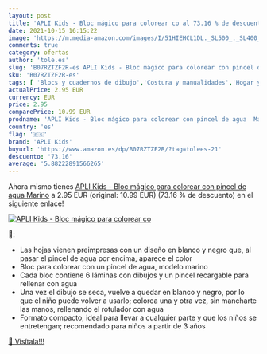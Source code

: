 ```yaml
---
layout: post
title: 'APLI Kids - Bloc mágico para colorear co al 73.16 % de descuento'
date: 2021-10-15 16:15:22
image: 'https://m.media-amazon.com/images/I/51HIEHCL1DL._SL500_._SL400_.jpg'
comments: true
category: ofertas
author: 'tole.es'
slug: 'B07RZTZF2R-es APLI Kids - Bloc mágico para colorear con pincel de agua...'
sku: 'B07RZTZF2R-es'
tags: [ 'Blocs y cuadernos de dibujo','Costura y manualidades','Hogar y cocina','Papel','Papel y manualidades con papel','apli','apli kids','colorear', ]
actualPrice: 2.95 EUR
currency: EUR
price: 2.95
comparePrice: 10.99 EUR
prodname: 'APLI Kids - Bloc mágico para colorear con pincel de agua  Marino'
country: 'es'
flag: '🇪🇸'
brand: 'APLI Kids'
buyurl: 'https://www.amazon.es/dp/B07RZTZF2R/?tag=tolees-21'
descuento: '73.16'
average: '5.88222891566265'
---
```


Ahora mismo tienes [APLI Kids - Bloc mágico para colorear con pincel de agua  Marino](https://www.amazon.es/dp/B07RZTZF2R/?tag=tolees-21) a 2.95 EUR (original: 10.99 EUR) (73.16 %  de descuento) en el siguiente enlace!

[![APLI Kids - Bloc mágico para colorear co](https://m.media-amazon.com/images/I/51HIEHCL1DL._SL500_._SL400_.jpg)](https://www.amazon.es/dp/B07RZTZF2R/?tag=tolees-21)

🔎:

- Las hojas vienen preimpresas con un diseño en blanco y negro que, al pasar el pincel de agua por encima, aparece el color
- Bloc para colorear con un pincel de agua, modelo marino
- Cada bloc contiene 6 láminas con dibujos y un pincel recargable para rellenar con agua
- Una vez el dibujo se seca, vuelve a quedar en blanco y negro, por lo que el niño puede volver a usarlo; colorea una y otra vez, sin mancharte las manos, rellenando el rotulador con agua
- Formato compacto, ideal para llevar a cualquier parte y que los niños se entretengan; recomendado para niños a partir de 3 años

[🛒 Visítala!!!](https://www.amazon.es/dp/B07RZTZF2R/?tag=tolees-21)
